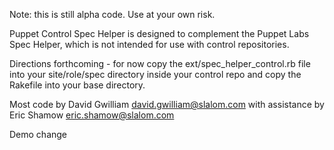 Note: this is still alpha code. Use at your own risk.

Puppet Control Spec Helper is designed to complement the Puppet Labs Spec Helper, which is
not intended for use with control repositories.

Directions forthcoming - for now copy the ext/spec_helper_control.rb file into your site/role/spec directory inside your control repo
and copy the Rakefile into your base directory.

Most code by David Gwilliam <david.gwilliam@slalom.com> with assistance by Eric Shamow <eric.shamow@slalom.com>

Demo change
